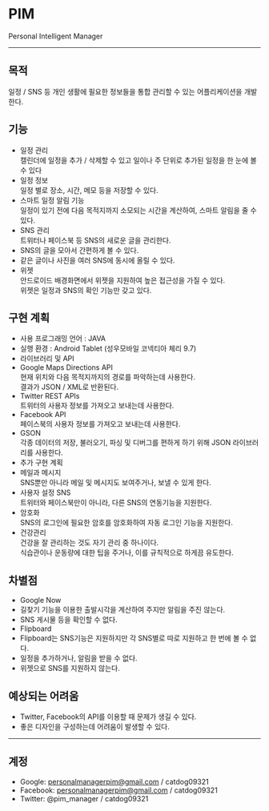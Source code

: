# PIM
Personal Intelligent Manager

---

## 목적
일정 / SNS 등 개인 생활에 필요한 정보들을 통합 관리할 수 있는 어플리케이션을 개발한다.

## 기능
* 일정 관리  
캘린더에 일정을 추가 / 삭제할 수 있고 일이나 주 단위로 추가된 일정을 한 눈에 볼 수 있다
 *	일정 정보  
일정 별로 장소, 시간, 메모 등을 저장할 수 있다.
 *	스마트 일정 알림 기능  
일정이 있기 전에 다음 목적지까지 소모되는 시간을 계산하여, 스마트 알림을 줄 수 있다.
*	SNS 관리  
트위터나 페이스북 등 SNS의 새로운 글을 관리한다.
 * SNS의 글을 모아서 간편하게 볼 수 있다.
 * 같은 글이나 사진을 여러 SNS에 동시에 올릴 수 있다.
* 위젯  
안드로이드 배경화면에서 위젯을 지원하여 높은 접근성을 가질 수 있다.  
위젯은 일정과 SNS의 확인 기능만 갖고 있다.

## 구현 계획
* 사용 프로그래밍 언어 : JAVA
* 실행 환경 : Android Tablet (성우모바일 코넥티아 체리 9.7)
* 라이브러리 및 API  
 * Google Maps Directions API  
현재 위치와 다음 목적지까지의 경로를 파악하는데 사용한다.  
결과가 JSON / XML로 반환된다.
 * Twitter REST APIs  
트위터의 사용자 정보를 가져오고 보내는데 사용한다.
 * Facebook API  
페이스북의 사용자 정보를 가져오고 보내는데 사용한다.
 * GSON  
각종 데이터의 저장, 불러오기, 파싱 및 디버그를 편하게 하기 위해 JSON 라이브러리를 사용한다.
* 추가 구현 계획
 * 메일과 메시지  
SNS뿐만 아니라 메일 및 메시지도 보여주거나, 보낼 수 있게 한다.
 * 사용자 설정 SNS  
트위터와 페이스북만이 아니라, 다른 SNS의 연동기능을 지원한다.
 * 암호화  
SNS의 로그인에 필요한 암호를 암호화하여 자동 로그인 기능을 지원한다.
 * 건강관리  
건강을 잘 관리하는 것도 자기 관리 중 하나이다.  
식습관이나 운동량에 대한 팁을 주거나, 이를 규칙적으로 하게끔 유도한다.

## 차별점
* Google Now
 * 길찾기 기능을 이용한 출발시각을 계산하여 주지만 알림을 주진 않는다.
 * SNS 게시물 등을 확인할 수 없다.
* Flipboard
 * Flipboard는 SNS기능은 지원하지만 각 SNS별로 따로 지원하고 한 번에 볼 수 없다.
 * 일정을 추가하거나, 알림을 받을 수 없다.
 * 위젯으로 SNS를 지원하지 않는다.

## 예상되는 어려움
* Twitter, Facebook의 API를 이용할 때 문제가 생길 수 있다.
* 좋은 디자인을 구성하는데 어려움이 발생할 수 있다.

---

## 계정
* Google: personalmanagerpim@gmail.com / catdog09321
* Facebook: personalmanagerpim@gmail.com / catdog09321
* Twitter: @pim_manager / catdog09321
